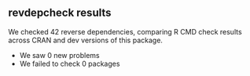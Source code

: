 ## revdepcheck results

We checked 42 reverse dependencies, comparing R CMD check results across CRAN and dev versions of this package.

 * We saw 0 new problems
 * We failed to check 0 packages

